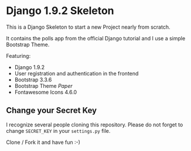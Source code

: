 # Django 1.9.2 Skeleton

This is a Django Skeleton to start a new Project nearly from scratch.

It contains the polls app from the official Django tutorial and I use a simple Bootstrap Theme.

Featuring:
* Django 1.9.2  
* User registration and authentication in the frontend
* Bootstrap 3.3.6
* Bootstrap Theme *Paper*
* Fontawesome Icons 4.6.0


## Change your Secret Key
I recognize several people cloning this repository. Please do not forget to change `SECRET_KEY` in your `settings.py` file.

Clone / Fork it and have fun :-)
